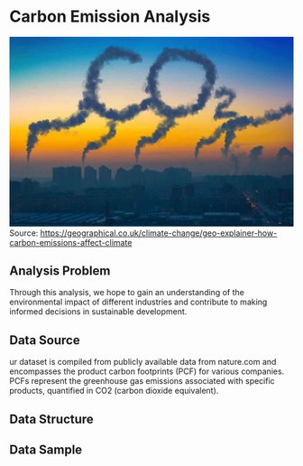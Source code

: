 # Carbon Emission Analysis
![](https://github.com/nguyenngoctu-swisscoding/carbon-emission-analysis/blob/main/carbon.jpg)
Source: https://geographical.co.uk/climate-change/geo-explainer-how-carbon-emissions-affect-climate

## Analysis Problem
Through this analysis, we hope to gain an understanding of the environmental impact of different industries and contribute to making informed decisions in sustainable development.

## Data Source
ur dataset is compiled from publicly available data from nature.com and encompasses the product carbon footprints (PCF) for various companies. PCFs represent the greenhouse gas emissions associated with specific products, quantified in CO2 (carbon dioxide equivalent).

## Data Structure


## Data Sample


